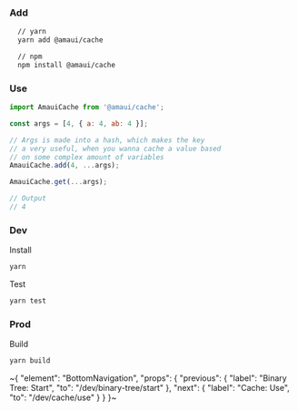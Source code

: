 
### Add

```sh
  // yarn
  yarn add @amaui/cache

  // npm
  npm install @amaui/cache
```

### Use

```javascript
import AmauiCache from '@amaui/cache';

const args = [4, { a: 4, ab: 4 }];

// Args is made into a hash, which makes the key
// a very useful, when you wanna cache a value based
// on some complex amount of variables
AmauiCache.add(4, ...args);

AmauiCache.get(...args);

// Output
// 4
```

### Dev

Install

```sh
yarn
```

Test

```sh
yarn test
```

### Prod

Build

```sh
yarn build
```

~{
  "element": "BottomNavigation",
  "props": {
    "previous": {
      "label": "Binary Tree: Start",
      "to": "/dev/binary-tree/start"
    },
    "next": {
      "label": "Cache: Use",
      "to": "/dev/cache/use"
    }
  }
}~
